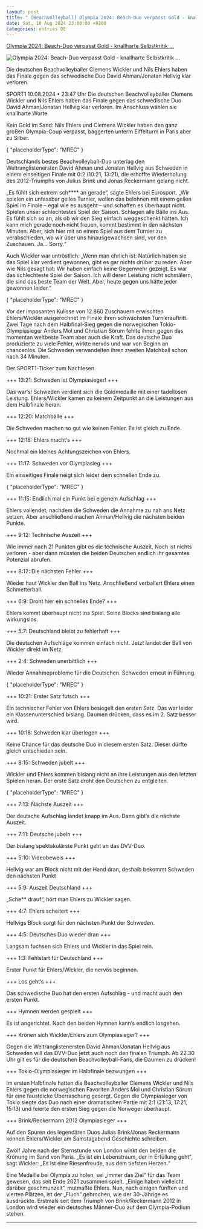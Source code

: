 ```yaml
---
layout: post
title: " [Beachvolleyball] Olympia 2024: Beach-Duo verpasst Gold - knallharte Selbstkritik ..."
date: Sat, 10 Aug 2024 23:00:00 +0200
categories: entries DE
---
```

[Olympia 2024: Beach-Duo verpasst Gold - knallharte Selbstkritik ...](https://www.sport1.de/news/olympia/2024/08/olympia-beachvolleyball-deutschland-schweden-live-im-tv-stream-ticker-das-finale)

![Olympia 2024: Beach-Duo verpasst Gold - knallharte Selbstkritik ...](https://reshape.sport1.de/c/t/8b690d93-7acd-4c14-a80f-40b239526689/1200x630)

Die deutschen Beachvolleyballer Clemens Wickler und Nils Ehlers haben das Finale gegen das schwedische Duo David Ahman/Jonatan Hellvig klar verloren.

SPORT1 10.08.2024 • 23:47 Uhr Die deutschen Beachvolleyballer Clemens Wickler und Nils Ehlers haben das Finale gegen das schwedische Duo David Ahman/Jonatan Hellvig klar verloren. Im Anschluss wählen sie knallharte Worte.

Kein Gold im Sand: Nils Ehlers und Clemens Wickler haben den ganz großen Olympia-Coup verpasst, baggerten unterm Eiffelturm in Paris aber zu Silber.

{ "placeholderType": "MREC" }

Deutschlands bestes Beachvolleyball-Duo unterlag den Weltranglistenersten David Ahman und Jonatan Hellvig aus Schweden in einem einseitigen Finale mit 0:2 (10:21, 13:21), die erhoffte Wiederholung des 2012-Triumphs von Julius Brink und Jonas Reckermann gelang nicht.

„Es fühlt sich extrem sch**** an gerade“, sagte Ehlers bei Eurosport. „Wir spielen ein unfassbar geiles Turnier, wollen das belohnen mit einem geilen Spiel im Finale – egal wie es ausgeht – und schaffen es überhaupt nicht. Spielen unser schlechtestes Spiel der Saison. Schlagen alle Bälle ins Aus. Es fühlt sich so an, als ob wir den Sieg einfach weggeschenkt hätten. Ich kann mich gerade noch nicht freuen, kommt bestimmt in den nächsten Minuten. Aber, sich hier mit so einem Spiel aus dem Turnier zu verabschieden, wo wir über uns hinausgewachsen sind, vor den Zuschauen. Ja… Sorry.“

Auch Wickler war untröstlich: „Wenn man ehrlich ist: Natürlich haben sie das Spiel klar verdient gewonnen, gibt es gar nichts drüber zu reden. Aber wie Nils gesagt hat: Wir haben einfach keine Gegenwehr gezeigt. Es war das schlechteste Spiel der Saison. Ich will deren Leistung nicht schmälern, die sind das beste Team der Welt. Aber, heute gegen uns hätte jeder gewonnen leider.“

{ "placeholderType": "MREC" }

Vor der imposanten Kulisse von 12.860 Zuschauern erwischten Ehlers/Wickler ausgerechnet im Finale ihren schwächsten Turnierauftritt. Zwei Tage nach dem Halbfinal-Sieg gegen die norwegischen Tokio-Olympiasieger Anders Mol und Christian Sörum fehlte ihnen gegen das momentan weltbeste Team aber auch die Kraft. Das deutsche Duo produzierte zu viele Fehler, wirkte nervös und war von Beginn an chancenlos. Die Schweden verwandelten ihren zweiten Matchball schon nach 34 Minuten.

Der SPORT1-Ticker zum Nachlesen.

+++ 13:21: Schweden ist Olympiasieger! +++

Das war‘s! Schweden verdient sich die Goldmedaille mit einer tadellosen Leistung. Ehlers/Wickler kamen zu keinem Zeitpunkt an die Leistungen aus dem Halbfinale heran.

+++ 12:20: Matchbälle +++

Die Schweden machen so gut wie keinen Fehler. Es ist gleich zu Ende.

+++ 12:18: Ehlers macht‘s +++

Nochmal ein kleines Achtungszeichen von Ehlers.

+++ 11:17: Schweden vor Olympiasieg +++

Ein einseitiges Finale neigt sich leider dem schnellen Ende zu.

{ "placeholderType": "MREC" }

+++ 11:15: Endlich mal ein Punkt bei eigenem Aufschlag +++

Ehlers vollendet, nachdem die Schweden die Annahme zu nah ans Netz setzen. Aber anschließend machen Ahman/Hellvig die nächsten beiden Punkte.

+++ 9:12: Technische Auszeit +++

Wie immer nach 21 Punkten gibt es die technische Auszeit. Noch ist nichts verloren - aber dann müssten die beiden Deutschen endlich ihr gesamtes Potenzial abrufen.

+++ 8:12: Die nächsten Fehler +++

Wieder haut Wickler den Ball ins Netz. Anschließend verballert Ehlers einen Schmetterball.

+++ 6:9: Droht hier ein schnelles Ende? +++

Ehlers kommt überhaupt nicht ins Spiel. Seine Blocks sind bislang alle wirkungslos.

+++ 5:7: Deutschland bleibt zu fehlerhaft +++

Die deutschen Aufschläge kommen einfach nicht. Jetzt landet der Ball von Wickler direkt im Netz.

+++ 2:4: Schweden unerbittlich +++

Wieder Annahmeprobleme für die Deutschen. Schweden erneut in Führung.

{ "placeholderType": "MREC" }

+++ 10:21: Erster Satz futsch +++

Ein technischer Fehler von Ehlers besiegelt den ersten Satz. Das war leider ein Klassenunterschied bislang. Daumen drücken, dass es im 2. Satz besser wird.

+++ 10:18: Schweden klar überlegen +++

Keine Chance für das deutsche Duo in diesem ersten Satz. Dieser dürfte gleich entschieden sein.

+++ 8:15: Schweden jubelt +++

Wickler und Ehlers kommen bislang nicht an ihre Leistungen aus den letzten Spielen heran. Der erste Satz droht den Deutschen zu entgleiten.

{ "placeholderType": "MREC" }

+++ 7:13: Nächste Auszeit +++

Der deutsche Aufschlag landet knapp im Aus. Dann gibt‘s die nächste Auszeit.

+++ 7:11: Deutsche jubeln +++

Der bislang spektakulärste Punkt geht an das DVV-Duo.

+++ 5:10: Videobeweis +++

Hellvig war am Block nicht mit der Hand dran, deshalb bekommt Schweden den nächsten Punkt

+++ 5:9: Auszeit Deutschland +++

„Sche** drauf“, hört man Ehlers zu Wickler sagen.

+++ 4:7: Ehlers scheitert +++

Hellvigs Block sorgt für den nächsten Punkt der Schweden.

+++ 4:5: Deutsches Duo wieder dran +++

Langsam fuchsen sich Ehlers und Wickler in das Spiel rein.

+++ 1:3: Fehlstart für Deutschland +++

Erster Punkt für Ehlers/Wickler, die nervös beginnen.

+++ Los geht‘s +++

Das schwedische Duo hat den ersten Aufschlag - und macht auch den ersten Punkt.

+++ Hymnen werden gespielt +++

Es ist angerichtet. Nach den beiden Hymnen kann‘s endlich losgehen.

+++ Krönen sich Wickler/Ehlers zum Olympiasieger? +++

Gegen die Weltranglistenersten David Ahman/Jonatan Hellvig aus Schweden will das DVV-Duo jetzt auch noch den finalen Triumph. Ab 22.30 Uhr gilt es für die deutschen Beachvolleyball-Fans, die Daumen zu drücken!

+++ Tokio-Olympiasieger im Halbfinale bezwungen +++

Im ersten Halbfinale hatten die Beachvolleyballer Clemens Wickler und Nils Ehlers gegen die norwegischen Favoriten Anders Mol und Christian Sörum für eine faustdicke Überraschung gesorgt. Gegen die Olympiasieger von Tokio siegte das Duo nach einer dramatischen Partie mit 2:1 (21:13, 17:21, 15:13) und feierte den ersten Sieg gegen die Norweger überhaupt.

+++ Brink/Reckermann 2012 Olympiasieger +++

Auf den Spuren des legendären Duos Julias Brink/Jonas Reckermann können Ehlers/Wickler am Samstagabend Geschichte schreiben.

Zwölf Jahre nach der Sternstunde von London winkt den beiden die Krönung im Sand von Paris. „Es ist ein Lebenstraum, der in Erfüllung geht“, sagt Wickler: „Es ist eine Riesenfreude, aus dem tiefsten Herzen.“

Eine Medaille bei Olympia zu holen, sei „immer das Ziel“ für das Team gewesen, das seit Ende 2021 zusammen spielt. „Einige haben vielleicht darüber geschmunzelt“, mutmaßte Ehlers. Nun, nach einigen fünften und vierten Plätzen, ist der „Fluch“ gebrochen, wie der 30-Jährige es ausdrückte. Erstmals seit dem Triumph von Brink/Reckermann 2012 in London wird wieder ein deutsches Männer-Duo auf dem Olympia-Podium stehen.

-----

